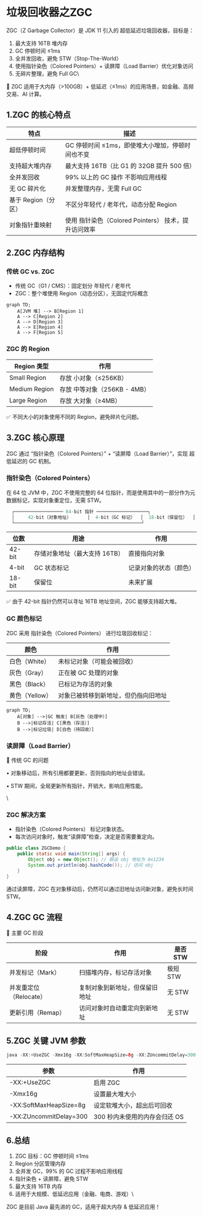 # 垃圾回收器之ZGC

ZGC（Z Garbage Collector）是 JDK 11 引入的 超低延迟垃圾回收器，目标是：

1. 最大支持 16TB 堆内存
2. GC 停顿时间 ≤1ms
3. 全并发回收，避免 STW（Stop-The-World）
4. 使用指针染色（Colored Pointers）+ 读屏障（Load Barrier）优化对象访问
5. 无碎片整理，避免 Full GC\


🚀 ZGC 适用于大内存（>100GB）+ 低延迟（≤1ms）的应用场景，如金融、高频交易、AI 计算。

## 1.ZGC 的核心特点

| 特点            | 描述                                  |
| ------------- | ----------------------------------- |
| 超低停顿时间        | GC 停顿时间 ≤1ms，即使堆大小增加，停顿时间也不变        |
| 支持超大堆内存       | 最大支持 16TB（比 G1 的 32GB 提升 500 倍）     |
| 全并发回收         | 99% 以上的 GC 操作 不影响应用线程               |
| 无 GC 碎片化      | 并发整理内存，无需 Full GC                   |
| 基于 Region（分区） | 不区分年轻代 / 老年代，动态分配 Region            |
| 对象指针重映射       | 使用 指针染色（Colored Pointers） 技术，提升访问效率 |

## 2.ZGC 内存结构

### 传统 GC vs. ZGC

* 传统 GC（G1 / CMS）：固定划分 年轻代 / 老年代
* ZGC：整个堆使用 Region（动态分区），无固定代际概念

```mermaid
graph TD;
    A[JVM 堆] --> B[Region 1]
    A --> C[Region 2]
    A --> D[Region 3]
    A --> E[Region 4]
    A --> F[Region 5]
```



### ZGC 的 Region

| Region 类型     | 作用                   |
| ------------- | -------------------- |
| Small Region  | 存放 小对象（≤256KB）       |
| Medium Region | 存放 中等对象（256KB - 4MB） |
| Large Region  | 存放 大对象（≥4MB）         |

✅ 不同大小的对象使用不同的 Region，避免碎片化问题。

## 3.ZGC 核心原理

ZGC 通过 “指针染色（Colored Pointers）” + “读屏障（Load Barrier）”，实现 超低延迟的 GC 机制。

### 指针染色（Colored Pointers）

在 64 位 JVM 中，ZGC 不使用完整的 64 位指针，而是使用其中的一部分作为元数据标记，实现对象重定位，无需 STW。

```java
  ┌────────────────── 64-bit 指针 ───────────────────┐
  │     42-bit（对象地址）      │  4-bit（GC 标记）  │  18-bit（保留位）  │
  └───────────────────────────────────────────────┘
```

| 位数     | 用途                | 作用          |
| ------ | ----------------- | ----------- |
| 42-bit | 存储对象地址（最大支持 16TB） | 直接指向对象      |
| 4-bit  | GC 状态标记           | 记录对象的状态（颜色） |
| 18-bit | 保留位               | 未来扩展        |

✅ 由于 42-bit 指针仍然可以寻址 16TB 地址空间，ZGC 能够支持超大堆。

### GC 颜色标记

ZGC 采用 指针染色（Colored Pointers） 进行垃圾回收标记：

| 颜色         | 作用                 |
| ---------- | ------------------ |
| 白色（White）  | 未标记对象（可能会被回收）      |
| 灰色（Gray）   | 正在被 GC 处理的对象       |
| 黑色（Black）  | 已标记为存活的对象          |
| 黄色（Yellow） | 对象已被转移到新地址，但仍指向旧地址 |

```mermaid
graph TD;
    A[对象] -->|GC 触发| B[灰色（处理中）]
    B -->|标记存活| C[黑色（存活）]
    B -->|标记垃圾| D[白色（待回收）]
```



### 读屏障（Load Barrier）

📌 传统 GC 的问题

• 对象移动后，所有引用都要更新，否则指向的地址会错误。

• STW 期间，全局更新所有指针，开销大，影响应用性能。

\


### ZGC 解决方案

* 指针染色（Colored Pointers） 标记对象状态。
* 每次访问对象时，触发“读屏障”检查，决定是否需要重定向。

```java
public class ZGCDemo {
    public static void main(String[] args) {
        Object obj = new Object(); // 假设 obj 地址为 0x1234
        System.out.println(obj.hashCode()); // 访问 obj
    }
}
```

通过读屏障，ZGC 在对象移动后，仍然可以通过旧地址访问新对象，避免长时间 STW。

## 4.ZGC GC 流程



🔹 主要 GC 阶段

| 阶段              | 作用              | 是否 STW |
| --------------- | --------------- | ------ |
| 并发标记（Mark）      | 扫描堆内存，标记存活对象    | 极短 STW |
| 并发重定位（Relocate） | 复制对象到新地址，但保留旧地址 | 无 STW  |
| 更新引用（Remap）     | 访问对象时自动重定向到新地址  | 无 STW  |

## 5.ZGC 关键 JVM 参数

```java
java -XX:+UseZGC -Xmx16g -XX:SoftMaxHeapSize=8g -XX:ZUncommitDelay=300
```

| 参数                     | 作用                 |
| ---------------------- | ------------------ |
| -XX:+UseZGC            | 启用 ZGC             |
| -Xmx16g                | 设置最大堆大小            |
| -XX:SoftMaxHeapSize=8g | 设定软堆大小，超出后可回收      |
| -XX:ZUncommitDelay=300 | 300 秒内未使用的内存会归还 OS |

## 6.总结

1. ZGC 目标：GC 停顿时间 ≤1ms
2. Region 分区管理内存
3. 全并发 GC，99% 的 GC 过程不影响应用线程
4. 指针染色 + 读屏障，避免 STW
5. 最大支持 16TB 内存
6. 适用于大规模、低延迟应用（金融、电商、游戏）\


ZGC 是目前 Java 最先进的 GC，适用于超大内存 & 低延迟应用！&#x20;
